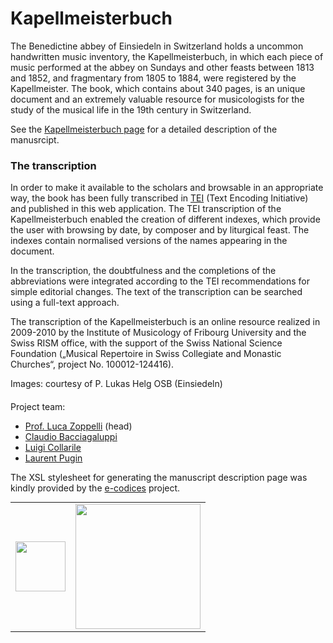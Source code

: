 # Kapellmeisterbuch

<!--div style="width: 150px; float: right; margin: 0px 0px 10px 30px;">
	<img src="//raw.githubusercontent.com/tibonilab/inventari-di-napoli/kmb/static/einsiedeln_c.png">
</div-->

The Benedictine abbey of Einsiedeln in Switzerland holds a uncommon handwritten music inventory, the Kapellmeisterbuch, in which each piece of music performed at the abbey on Sundays and other feasts between 1813 and 1852, and fragmentary from 1805 to 1884, were registered by the Kapellmeister. The book, which contains about 340 pages, is an unique document and an extremely valuable resource for musicologists for the study of the musical life in the 19th century in Switzerland.

See the [Kapellmeisterbuch page](/page/about) for a detailed description of the manusrcipt.

### The transcription

<p>In order to make it available to the scholars and browsable in an appropriate way, the book has been fully transcribed in <a href="http://www.tei-c.org" target="_blank">TEI</a> (Text Encoding Initiative) and published in this web application. The TEI transcription of the Kapellmeisterbuch enabled the creation of different indexes, which provide the user with browsing by date, by composer and by liturgical feast. The indexes contain normalised versions of the names appearing in the document.</p> 
	
<p>In the transcription, the doubtfulness and the completions of the abbreviations were integrated according to the TEI recommendations for simple editorial changes. The text of the transcription can be searched using a full-text approach.</p>

<p>
The transcription of the Kapellmeisterbuch is an
 online resource realized in 2009-2010 by the Institute of Musicology of
 Fribourg University and the Swiss RISM office, with the support of the 
Swiss National Science Foundation („Musical Repertoire in Swiss 
Collegiate and Monastic Churches“, project No. 100012-124416).
</p>

<p>
Images: courtesy of P. Lukas Helg OSB (Einsiedeln)
</p>

<p style="margin-top:20px;"><span class="head">Project team: </span></p> 

<ul>
<li><a href="mailto:luca.zoppelli@unifr.ch">Prof. Luca Zoppelli</a> (head) </li>
<li><a href="mailto:claudio.bacciagaluppi@rism.digital">Claudio Bacciagaluppi</a></li>
<li><a href="mailto:luigi.collarile@hkb.bfh.ch">Luigi Collarile</a><br></li>
<li><a href="mailto:laurent.pugin@rism.digital">Laurent Pugin</a></li>
</ul>

<p>The XSL stylesheet for generating the manuscript description page was kindly provided by the <a href="http://www.e-codices.ch" target="_blank">e-codices</a> project.</p>

<div>
	<table border="0" cellspacing="35px" style="margin: 0 auto;text-align:center"><tbody><tr><td align="center">
			<a href="http://www.rism-ch.org" target="_blank"><img src="//raw.githubusercontent.com/tibonilab/inventari-di-napoli/main/static/logo-RISM-large-ch.png" width="80px" border="0"></a>
		</td><td align="center">
			<a href="http://www.snf.ch/it" target="_blank"><img src="//raw.githubusercontent.com/tibonilab/inventari-di-napoli/main/static/SNF_RGB_I_POS.png" width="200px" border="0"></a>
		</td></tr></tbody></table>
</div>
